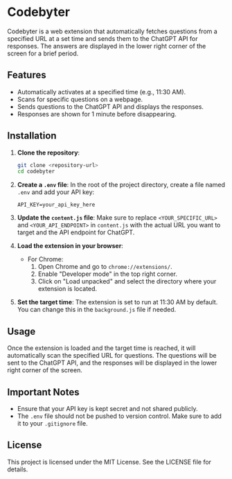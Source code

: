 # Codebyter

Codebyter is a web extension that automatically fetches questions from a specified URL at a set time and sends them to the ChatGPT API for responses. The answers are displayed in the lower right corner of the screen for a brief period.

## Features

- Automatically activates at a specified time (e.g., 11:30 AM).
- Scans for specific questions on a webpage.
- Sends questions to the ChatGPT API and displays the responses.
- Responses are shown for 1 minute before disappearing.

## Installation

1. **Clone the repository**:

   ```bash
   git clone <repository-url>
   cd codebyter
   ```

2. **Create a `.env` file**:
   In the root of the project directory, create a file named `.env` and add your API key:

   ```
   API_KEY=your_api_key_here
   ```

3. **Update the `content.js` file**:
   Make sure to replace `<YOUR_SPECIFIC_URL>` and `<YOUR_API_ENDPOINT>` in `content.js` with the actual URL you want to target and the API endpoint for ChatGPT.

4. **Load the extension in your browser**:

   - For Chrome:
     1. Open Chrome and go to `chrome://extensions/`.
     2. Enable "Developer mode" in the top right corner.
     3. Click on "Load unpacked" and select the directory where your extension is located.

5. **Set the target time**:
   The extension is set to run at 11:30 AM by default. You can change this in the `background.js` file if needed.

## Usage

Once the extension is loaded and the target time is reached, it will automatically scan the specified URL for questions. The questions will be sent to the ChatGPT API, and the responses will be displayed in the lower right corner of the screen.

## Important Notes

- Ensure that your API key is kept secret and not shared publicly.
- The `.env` file should not be pushed to version control. Make sure to add it to your `.gitignore` file.

## License

This project is licensed under the MIT License. See the LICENSE file for details.
